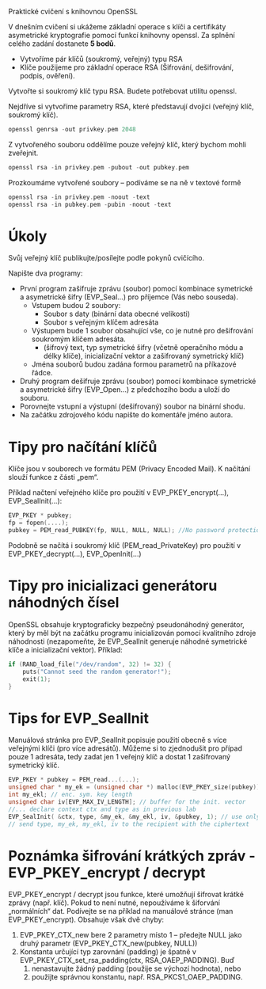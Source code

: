 Praktické cvičení s knihovnou OpenSSL

V dnešním cvičení si ukážeme základní operace s klíči a certifikáty asymetrické kryptografie pomocí funkcí knihovny openssl. Za splnění celého zadání dostanete **5 bodů**.

* Vytvoříme pár klíčů (soukromý, veřejný) typu RSA
* Klíče použijeme pro základní operace RSA (Šifrování, dešifrování, podpis, ověření).

Vytvořte si soukromý klíč typu RSA. Budete potřebovat utilitu openssl.

Nejdříve si vytvoříme parametry RSA, které představují dvojici (veřejný klíč, soukromý klíč).

``` c
openssl genrsa -out privkey.pem 2048
```

Z vytvořeného souboru oddělíme pouze veřejný klíč, který bychom mohli zveřejnit.

``` c
openssl rsa -in privkey.pem -pubout -out pubkey.pem
```

Prozkoumáme vytvořené soubory – podíváme se na ně v textové formě

``` c
openssl rsa -in privkey.pem -noout -text
openssl rsa -in pubkey.pem -pubin -noout -text
```

# Úkoly #

Svůj veřejný klíč publikujte/posílejte podle pokynů cvičícího.

Napište dva programy:

* První program zašifruje zprávu (soubor) pomocí kombinace symetrické a asymetrické šifry (EVP_Seal…) pro příjemce (Vás nebo souseda).
    * Vstupem budou 2 soubory:
        * Soubor s daty (binární data obecné velikosti)
        * Soubor s veřejným klíčem adresáta
    * Výstupem bude 1 soubor obsahující vše, co je nutné pro dešifrování soukromým klíčem adresáta.
        * (šifrový text, typ symetrické šifry (včetně operačního módu a délky klíče), inicializační vektor a zašifrovaný symetrický klíč)
    * Jména souborů budou zadána formou parametrů na příkazové řádce.
* Druhý program dešifruje zprávu (soubor) pomocí kombinace symetrické a asymetrické šifry (EVP_Open…) z předchozího bodu a uloží do souboru.
* Porovnejte vstupní a výstupní (dešifrovaný) soubor na binární shodu.
* Na začátku zdrojového kódu napište do komentáře jméno autora.


# Tipy pro načítání klíčů #
Klíče jsou v souborech ve formátu PEM (Privacy Encoded Mail). K načítání slouží funkce z části „pem“.

Příklad načtení veřejného klíče pro použití v EVP_PKEY_encrypt(…), EVP_SealInit(…):

``` c
EVP_PKEY * pubkey; 
fp = fopen(....);
pubkey = PEM_read_PUBKEY(fp, NULL, NULL, NULL); //No password protection of the key itself
```
Podobně se načítá i soukromý klíč (PEM_read_PrivateKey) pro použití v EVP_PKEY_decrypt(…), EVP_OpenInit(…)

# Tipy pro inicializaci generátoru náhodných čísel #

OpenSSL obsahuje kryptograficky bezpečný pseudonáhodný generátor, který by měl být na začátku programu inicializován pomocí kvalitního zdroje náhodnosti (nezapomeňte, že EVP_SealInit generuje náhodné symetrické klíče a inicializační vektor). Příklad:

``` c
if (RAND_load_file("/dev/random", 32) != 32) {
    puts("Cannot seed the random generator!");
    exit(1);
}
```

# Tips for EVP_SealInit #

Manuálová stránka pro EVP_SealInit popisuje použití obecně s více veřejnými klíči (pro více adresátů). Můžeme si to zjednodušit pro případ pouze 1 adresáta, tedy zadat jen 1 veřejný klíč a dostat 1 zašifrovaný symetrický klíč.

``` c
EVP_PKEY * pubkey = PEM_read...(...);
unsigned char * my_ek = (unsigned char *) malloc(EVP_PKEY_size(pubkey)); // allocate space for encrypted symmet. key
int my_ekl; // enc. sym. key length
unsigned char iv[EVP_MAX_IV_LENGTH]; // buffer for the init. vector
//... declare context ctx and type as in previous lab
EVP_SealInit( &ctx, type, &my_ek, &my_ekl, iv, &pubkey, 1); // use only 1 public key
// send type, my_ek, my_ekl, iv to the recipient with the ciphertext
```

# Poznámka šifrování krátkých zpráv - EVP_PKEY_encrypt / decrypt #

EVP_PKEY_encrypt / decrypt jsou funkce, které umožňují šifrovat krátké zprávy (např. klíč). Pokud to není nutné, nepoužíváme k šiforvání „normálních“ dat. Podívejte se na příklad na manuálové stránce (man EVP_PKEY_encrypt). Obsahuje však dvě chyby:

1. EVP_PKEY_CTX_new bere 2 parametry místo 1 – předejte NULL jako druhý parametr (EVP_PKEY_CTX_new(pubkey, NULL))
2. Konstanta určující typ zarovnání (padding) je špatně v EVP_PKEY_CTX_set_rsa_padding(ctx, RSA_OAEP_PADDING). Buď
    1. nenastavujte žádný padding (použije se výchozí hodnota), nebo
    2. použijte správnou konstantu, např. RSA_PKCS1_OAEP_PADDING.